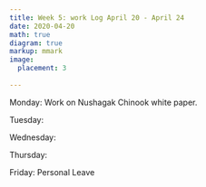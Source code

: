 ```yaml
---
title: Week 5: work Log April 20 - April 24
date: 2020-04-20
math: true
diagram: true
markup: mmark
image:
  placement: 3
  
---
```


Monday: Work on Nushagak Chinook white paper.

Tuesday: 

Wednesday: 

Thursday: 

Friday: Personal Leave

